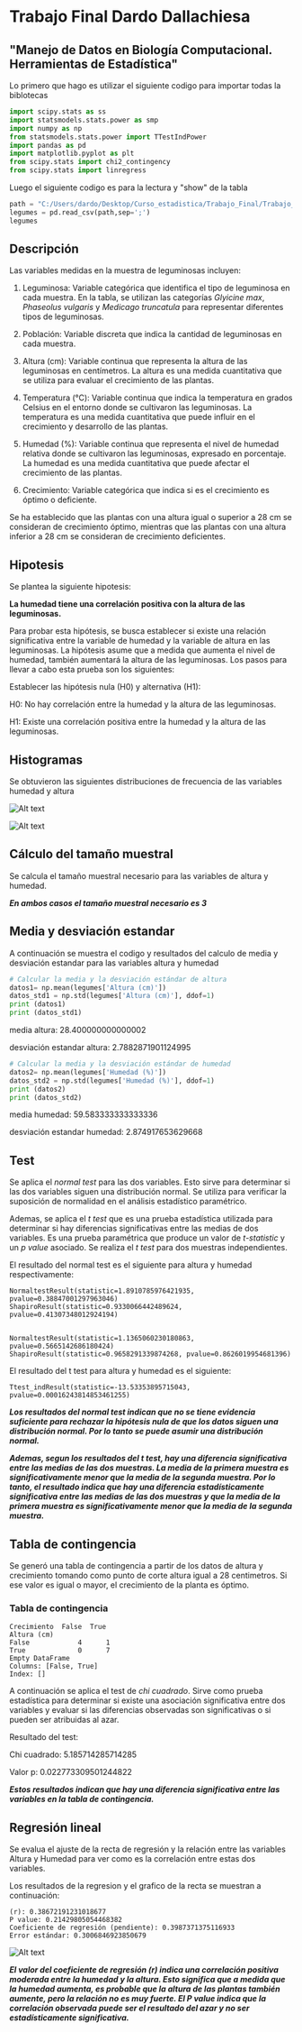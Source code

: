 # Trabajo Final Dardo Dallachiesa

## "Manejo de Datos en Biología Computacional. Herramientas de Estadística"

Lo primero que hago es utilizar el siguiente codigo para importar todas la biblotecas


````python 
import scipy.stats as ss
import statsmodels.stats.power as smp
import numpy as np
from statsmodels.stats.power import TTestIndPower
import pandas as pd
import matplotlib.pyplot as plt
from scipy.stats import chi2_contingency
from scipy.stats import linregress
````


Luego el siguiente codigo es para la lectura y "show" de la tabla

````python
path = "C:/Users/dardo/Desktop/Curso_estadistica/Trabajo_Final/Trabajo_Final_Dallachiesa/Tabla_Plantas.csv"
legumes = pd.read_csv(path,sep=';')
legumes
````
## Descripción

Las variables medidas en la muestra de leguminosas incluyen:

1) Leguminosa: Variable categórica que identifica el tipo de leguminosa en cada muestra. En la tabla, se utilizan las categorías *Glyicine max*, *Phaseolus vulgaris* y *Medicago truncatula* para representar diferentes tipos de leguminosas.

2) Población: Variable discreta que indica la cantidad de leguminosas en cada muestra.

3) Altura (cm): Variable continua que representa la altura de las leguminosas en centímetros. La altura es una medida cuantitativa que se utiliza para evaluar el crecimiento de las plantas.

4) Temperatura (°C): Variable continua que indica la temperatura en grados Celsius en el entorno donde se cultivaron las leguminosas. La temperatura es una medida cuantitativa que puede influir en el crecimiento y desarrollo de las plantas.

5) Humedad (%): Variable continua que representa el nivel de humedad relativa donde se cultivaron las leguminosas, expresado en porcentaje. La humedad es una medida cuantitativa que puede afectar el crecimiento de las plantas.

6) Crecimiento: Variable categórica que indica si es el crecimiento es óptimo o deficiente. 

Se ha establecido que las plantas con una altura igual o superior a 28 cm se consideran de crecimiento óptimo, 
mientras que las plantas con una altura inferior a 28 cm se consideran de crecimiento deficientes.

## Hipotesis

Se plantea la siguiente hipotesis:

**La humedad tiene una correlación positiva con la altura de las leguminosas.**

Para probar esta hipótesis, se busca establecer si existe una relación significativa entre la variable de humedad 
y la variable de altura en las leguminosas. 
La hipótesis asume que a medida que aumenta el nivel de humedad, también aumentará la altura de las leguminosas.
Los pasos para llevar a cabo esta prueba son los siguientes:

Establecer las hipótesis nula (H0) y alternativa (H1):

H0: No hay correlación entre la humedad y la altura de las leguminosas.

H1: Existe una correlación positiva entre la humedad y la altura de las leguminosas.

## Histogramas

Se obtuvieron las siguientes distribuciones de frecuencia de las variables humedad y altura 

![Alt text](image-3.png)


![Alt text](image-4.png)



## Cálculo del tamaño muestral

Se calcula el tamaño muestral necesario para las variables de altura y humedad. 

***En ambos casos el tamaño muestral necesario es 3***

## Media y desviación estandar

A continuación se muestra el codigo y resultados del calculo de media y desviación estandar para las variables altura y humedad

````python 
# Calcular la media y la desviación estándar de altura
datos1= np.mean(legumes['Altura (cm)'])
datos_std1 = np.std(legumes['Altura (cm)'], ddof=1)
print (datos1)
print (datos_std1)
````
media altura: 28.400000000000002

desviación estandar altura: 2.7882871901124995


````python
# Calcular la media y la desviación estándar de humedad
datos2= np.mean(legumes['Humedad (%)'])
datos_std2 = np.std(legumes['Humedad (%)'], ddof=1)
print (datos2)
print (datos_std2)
````
media humedad: 59.583333333333336


desviación estandar humedad: 2.874917653629668

## Test

Se aplica el *normal test* para las dos variables. Esto sirve para determinar si las dos variables siguen una distribución normal. Se utiliza para verificar la suposición de normalidad en el análisis estadístico paramétrico.

Ademas, se aplica el *t test* que es una prueba estadística utilizada para determinar si hay diferencias significativas entre las medias de dos variables. Es una prueba paramétrica que produce un valor de *t-statistic* y un *p value* asociado.
Se realiza el *t test* para dos muestras independientes.


El resultado del normal test es el siguiente para altura y humedad respectivamente:
````
NormaltestResult(statistic=1.8910785976421935, pvalue=0.38847001297963046)
ShapiroResult(statistic=0.9330066442489624, pvalue=0.41307348012924194)


NormaltestResult(statistic=1.1365060230180863, pvalue=0.5665142686180424)
ShapiroResult(statistic=0.9658291339874268, pvalue=0.8626019954681396)
````



El resultado del t test para altura y humedad es el siguiente: 

````
Ttest_indResult(statistic=-13.53353895715043, pvalue=0.00016243814853461255)
````


***Los resultados del normal test indican que no se tiene evidencia suficiente para rechazar la hipótesis nula de que los datos siguen una distribución normal. Por lo tanto se puede asumir una distribución normal.***

***Ademas, segun los resultados del t test, hay una diferencia significativa entre las medias de las dos muestras. La media de la primera muestra es significativamente menor que la media de la segunda muestra. Por lo tanto, el resultado indica que hay una diferencia estadísticamente significativa entre las medias de las dos muestras y que la media de la primera muestra es significativamente menor que la media de la segunda muestra.*** 

## Tabla de contingencia

Se generó una tabla de contingencia a partir de los datos de altura y crecimiento tomando como punto de corte altura igual a 28 centimetros. Si ese valor es igual o mayor, el crecimiento de la planta es óptimo. 

### Tabla de contingencia

````
Crecimiento  False  True 
Altura (cm)              
False            4      1
True             0      7
Empty DataFrame
Columns: [False, True]
Index: []
````
A continuación se aplica el test de *chi cuadrado*. Sirve como prueba estadística para determinar si existe una asociación significativa entre dos variables y evaluar si las diferencias observadas son significativas o si pueden ser atribuidas al azar.

Resultado del test: 

Chi cuadrado: 5.185714285714285

Valor p: 0.022773309501244822

***Estos resultados indican que hay una diferencia significativa entre las variables en la tabla de contingencia.***

## Regresión lineal

Se evalua el ajuste de la recta de regresión y la relación entre las variables Altura y Humedad para ver como es la correlación entre estas dos variables.

Los resultados de la regresion y el grafico de la recta se muestran a continuación:

````
(r): 0.38672191231018677
P value: 0.21429805054468382
Coeficiente de regresión (pendiente): 0.3987371375116933
Error estándar: 0.3006846923850679
````


![Alt text](image-2.png)

***El valor del coeficiente de regresión (r) indica una correlación positiva moderada entre la humedad y la altura. Esto significa que a medida que la humedad aumenta, es probable que la altura de las plantas también aumente, pero la relación no es muy fuerte. El P value indica que la correlación observada puede ser el resultado del azar y no ser estadísticamente significativa.***

